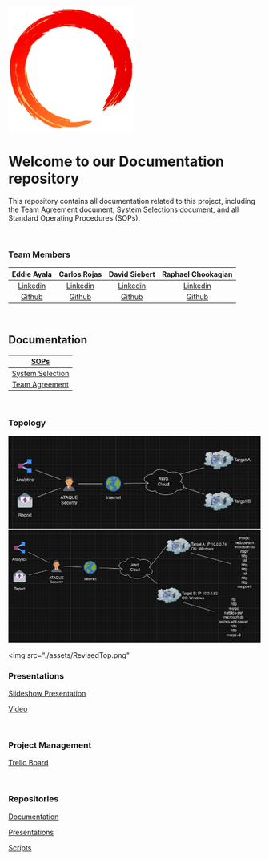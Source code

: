 <!-- ![Logo](./assets/ring.png) -->
<img src="./assets/ring.png" width="250">

# Welcome to our Documentation repository

This repository contains all documentation related to this project,  including the Team Agreement document, System Selections document, and all Standard Operating Procedures (SOPs).

<br>

### Team Members

| Eddie Ayala | Carlos Rojas | David Siebert | Raphael Chookagian |
|:----------------------:|:-----------------------:|:----------------------:|:----------------------:|
| [Linkedin](https://www.linkedin.com/in/robert-gillespie-420918272//) | [Linkedin](http://linkedin.com/in/dustinhaggett/) | [Linkedin](http://www.linkedin.com/in/marcelotc) | [Linkedin](https://www.linkedin.com/in/raphaelchookagian/) |
| [Github](https://github.com/Puyallup253) | [Github](https://github.com/dustinhaggett/) | [Github](https://github.com/mtc2434) | [Github](https://github.com/cesarderio) |

<br>

## Documentation

| [SOPs](./SOPs/) |
|:-----------------------:|
|  [System Selection](https://github.com/ATAQUE-Security/Documentation/blob/main/Team_Documents/System_Selection.md) |
| [Team Agreement](https://github.com/ATAQUE-Security/Documentation/blob/main/Team_Documents/Team_Agreement.md) |

<br>

### Topology

<img src="./assets/BaseTop.png">
<!-- <img src="./assets/Topology.png" width="450"> -->

<img src="./assets/NmapTop.png">

<img src="./assets/RevisedTop.png"

### Presentations

[Slideshow Presentation]()

[Video]()

<br>

### Project Management

[Trello Board](https://trello.com/b/q4cb2rJl/401d8rt1)

<br>

### Repositories

[Documentation](https://github.com/ATAQUE-Security/Documentation)

[Presentations](https://github.com/ATAQUE-Security/Presentations)

[Scripts](https://github.com/ATAQUE-Security/Scripts)

<br>
